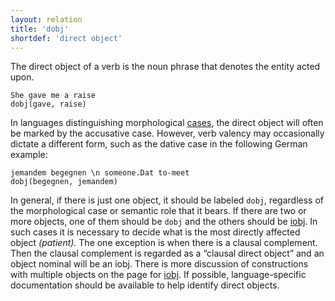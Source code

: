 ```yaml
---
layout: relation
title: 'dobj'
shortdef: 'direct object'
---
```


The direct object of a verb is the noun phrase that denotes the entity acted upon.

~~~ sdparse
She gave me a raise
dobj(gave, raise)
~~~

In languages distinguishing morphological [cases](u-feat/Case), the
direct object will often be marked by the accusative case. However,
verb valency may occasionally dictate a different form, such as the
dative case in the following German example:

~~~ sdparse
jemandem begegnen \n someone.Dat to-meet
dobj(begegnen, jemandem)
~~~

In general, if there is just one object, it should be labeled `dobj`,
regardless of the morphological case or semantic role that it bears. If there are two or more
objects, one of them should be `dobj` and the others should be
[iobj](). In such cases it is necessary to decide what is the most
directly affected object _(patient)._ The one exception is when there is a clausal complement. Then the clausal complement is regarded as a “clausal direct object” and an object nominal will be an iobj. There is more discussion of constructions with multiple objects
on the page for [iobj](). If possible, language-specific
documentation should be available to help identify direct objects.
